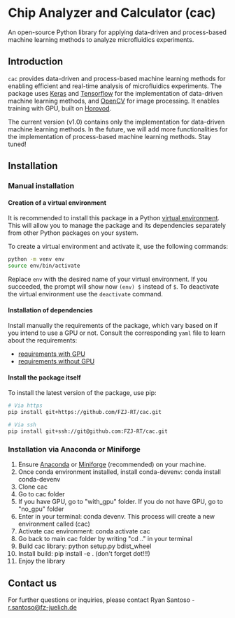 # Chip Analyzer and Calculator (cac)

An open-source Python library for applying data-driven and process-based machine learning methods to analyze microfluidics experiments.

## Introduction

`cac` provides data-driven and process-based machine learning methods for enabling efficient and real-time analysis of microfluidics experiments.
The package uses [Keras](https://keras.io/) and [Tensorflow](https://www.tensorflow.org/) for the implementation of data-driven machine learning methods, and [OpenCV](https://opencv.org/) for image processing.
It enables training with GPU, built on [Horovod](https://horovod.ai/).

The current version (v1.0) contains only the implementation for data-driven machine learning methods.
In the future, we will add more functionalities for the implementation of process-based machine learning methods.
Stay tuned!

## Installation

### Manual installation

#### Creation of a virtual environment

It is recommended to install this package in a Python [virtual environment](https://docs.python.org/3/library/venv.html).
This will allow you to manage the package and its dependencies separately from other Python packages on your system.


To create a virtual environment and activate it, use the following commands:

```bash
python -m venv env
source env/bin/activate
```

Replace `env` with the desired name of your virtual environment.
If you succeeded, the prompt will show now `(env) $` instead of `$`.
To deactivate the virtual environment use the `deactivate` command.

#### Installation of dependencies

Install manually the requirements of the package, which vary based on if you intend to use a GPU or not.
Consult the corresponding `yaml` file to learn about the requirements:

- [requirements with GPU](https://github.com/FZJ-RT/cac/blob/main/with_gpu/environment.devenv.yml)
- [requirements without GPU](https://github.com/FZJ-RT/cac/blob/main/no_gpu/environment.devenv.yml)

#### Install the package itself

To install the latest version of the package, use pip:

```bash
# Via https
pip install git+https://github.com/FZJ-RT/cac.git

# Via ssh
pip install git+ssh://git@github.com:FZJ-RT/cac.git
```

### Installation via Anaconda or Miniforge

1. Ensure [Anaconda](https://docs.anaconda.com/free/anaconda/install/index.html) or [Miniforge](https://github.com/conda-forge/miniforge) (recommended) on your machine.
2. Once conda environment installed, install conda-devenv: conda install conda-devenv
3. Clone cac
4. Go to cac folder
5. If you have GPU, go to "with_gpu" folder. If you do not have GPU, go to "no_gpu" folder
6. Enter in your terminal: conda devenv. This process will create a new environment called (cac)
7. Activate cac environment: conda activate cac
8. Go back to main cac folder by writing "cd .." in your terminal
8. Build cac library: python setup.py bdist_wheel
9. Install build: pip install -e . (don't forget dot!!!)
10. Enjoy the library

## Contact us

For further questions or inquiries, please contact Ryan Santoso - r.santoso@fz-juelich.de
